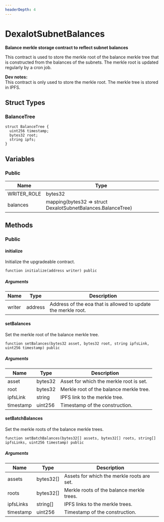 ```yaml
---
headerDepth: 4
---
```


# DexalotSubnetBalances

**Balance merkle storage contract to reflect subnet balances**

This contract is used to store the merkle root of the balance merkle tree
that is constructed from the balances of the subnets. The merkle root is updated
regularly by a cron job.

**Dev notes:** \
This contract is only used to store the merkle root. The merkle tree is
stored in IPFS.

## Struct Types

### BalanceTree

```solidity
struct BalanceTree {
  uint256 timestamp;
  bytes32 root;
  string ipfs;
}
```

## Variables

### Public

| Name | Type |
| --- | --- |
| WRITER_ROLE | bytes32 |
| balances | mapping(bytes32 &#x3D;&gt; struct DexalotSubnetBalances.BalanceTree) |

## Methods

### Public

#### initialize

Initialize the upgradeable contract.

```solidity:no-line-numbers
function initialize(address writer) public
```

##### Arguments

| Name | Type | Description |
| ---- | ---- | ----------- |
| writer | address | Address of the eoa that is allowed to update the merkle root. |

#### setBalances

Set the merkle root of the balance merkle tree.

```solidity:no-line-numbers
function setBalances(bytes32 asset, bytes32 root, string ipfsLink, uint256 timestamp) public
```

##### Arguments

| Name | Type | Description |
| ---- | ---- | ----------- |
| asset | bytes32 | Asset for which the merkle root is set. |
| root | bytes32 | Merkle root of the balance merkle tree. |
| ipfsLink | string | IPFS link to the merkle tree. |
| timestamp | uint256 | Timestamp of the construction. |

#### setBatchBalances

Set the merkle roots of the balance merkle trees.

```solidity:no-line-numbers
function setBatchBalances(bytes32[] assets, bytes32[] roots, string[] ipfsLinks, uint256 timestamp) public
```

##### Arguments

| Name | Type | Description |
| ---- | ---- | ----------- |
| assets | bytes32[] | Assets for which the merkle roots are set. |
| roots | bytes32[] | Merkle roots of the balance merkle trees. |
| ipfsLinks | string[] | IPFS links to the merkle trees. |
| timestamp | uint256 | Timestamp of the construction. |

